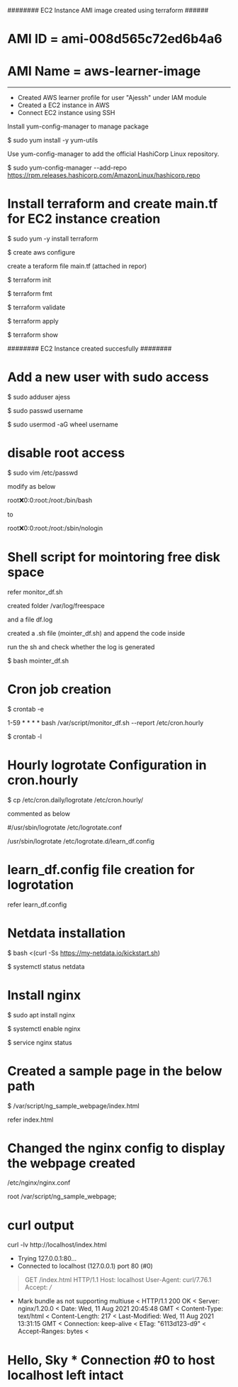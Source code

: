 
  ######## EC2 Instance AMI image created using terraform ######
  
  # AMI ID   =  ami-008d565c72ed6b4a6
  
  # AMI Name = aws-learner-image
  
  
  ---------------------------------

- Created AWS learner profile for user "Ajessh" under IAM module
- Created a EC2 instance in AWS
- Connect EC2 instance using SSH

Install yum-config-manager to manage package

$ sudo yum install -y yum-utils

Use yum-config-manager to add the official HashiCorp Linux repository.

$ sudo yum-config-manager --add-repo https://rpm.releases.hashicorp.com/AmazonLinux/hashicorp.repo

#  Install terraform and create main.tf for EC2 instance creation

$ sudo yum -y install terraform

$ create aws configure

create a teraform file main.tf (attached in repor)

$ terraform init

$ terraform fmt

$ terraform validate

$ terraform apply

$ terraform show

########  EC2 Instance created succesfully ########


# Add a new user with sudo access 

$ sudo adduser ajess

$ sudo passwd username

$ sudo usermod -aG wheel username

# disable root access

$ sudo vim /etc/passwd

modify as below

root:x:0:0:root:/root:/bin/bash

to

root:x:0:0:root:/root:/sbin/nologin

# Shell script for mointoring free disk space

refer monitor_df.sh

created folder /var/log/freespace

and a file df.log

created a .sh file (mointer_df.sh) and append the code inside

run the sh and check whether the log is generated

$ bash mointer_df.sh

# Cron job creation

$ crontab -e

1-59 * * * * bash /var/script/monitor_df.sh --report /etc/cron.hourly

$ crontab -l

# Hourly logrotate Configuration in cron.hourly

$ cp /etc/cron.daily/logrotate   /etc/cron.hourly/

commented as below

#/usr/sbin/logrotate /etc/logrotate.conf

/usr/sbin/logrotate  /etc/logrotate.d/learn_df.config

# learn_df.config file creation for logrotation

refer learn_df.config

# Netdata installation 

$ bash <(curl -Ss https://my-netdata.io/kickstart.sh)

$ systemctl status netdata

# Install nginx 

$ sudo apt install nginx

$ systemctl enable nginx

$ service nginx status

# Created a sample page in the below path

$ /var/script/ng_sample_webpage/index.html

refer index.html

# Changed the nginx config to display the webpage created

/etc/nginx/nginx.conf

root     /var/script/ng_sample_webpage;

# curl output

curl -lv http://localhost/index.html
*   Trying 127.0.0.1:80...
* Connected to localhost (127.0.0.1) port 80 (#0)
> GET /index.html HTTP/1.1
> Host: localhost
> User-Agent: curl/7.76.1
> Accept: */*
> 
* Mark bundle as not supporting multiuse
< HTTP/1.1 200 OK
< Server: nginx/1.20.0
< Date: Wed, 11 Aug 2021 20:45:48 GMT
< Content-Type: text/html
< Content-Length: 217
< Last-Modified: Wed, 11 Aug 2021 13:31:15 GMT
< Connection: keep-alive
< ETag: "6113d123-d9"
< Accept-Ranges: bytes
< 
<!doctype html>
<html>
        <head>
              <meta charset="utf-8">
              <title>Hello, SKY!</title>
        </head>
        
<body>
       <h1>Hello, Sky</>          
     
</body>
</html>
* Connection #0 to host localhost left intact
  

  


